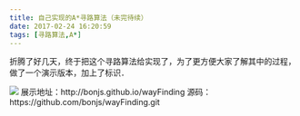 ```yaml
---
title: 自己实现的A*寻路算法（未完待续）
date: 2017-02-24 16:20:59
tags: [寻路算法,A*]
---
```

折腾了好几天，终于把这个寻路算法给实现了，为了更方便大家了解其中的过程，做了一个演示版本，加上了标识．

<img src="/image/wayFinding.gif">
展示地址：http://bonjs.github.io/wayFinding
源码：https://github.com/bonjs/wayFinding.git